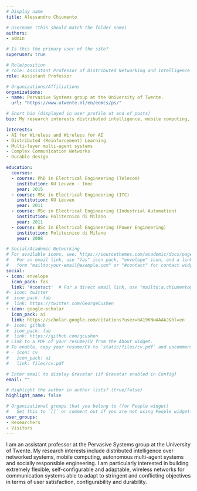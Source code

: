 ```yaml
---
# Display name
title: Alessandro Chiumento

# Username (this should match the folder name)
authors:
- admin

# Is this the primary user of the site?
superuser: true

# Role/position
# role: Assistant Professor of Distributed Networking and Intelligence
role: Assistant Professor

# Organizations/Affiliations
organizations:
- name: Pervasive Systems group at the University of Twente.
  url: "https://www.utwente.nl/en/eemcs/ps/"

# Short bio (displayed in user profile at end of posts)
bio: My research interests distributed intelligence, mobile computing, autonomous multi-agent systems and socially responsible engineering.

interests:
- AI for Wireless and Wireless for AI
- Distributed (Reinforcement) Learning
- Multi-layer multi-agent systems
- Complex Communication Networks
- Durable design

education:
  courses:
  - course: PhD in Electrical Engineering (Telecom)
    institution: KU Leuven - Imec
    year: 2015
  - course: MSc in Electrical Engineering (ITC)
    institution: KU Leuven 
    year: 2011
  - course: MSc in Electrical Engineering (Industrial Automation)
    institution: Politecnico di Milano 
    year: 2011
  - course: BSc in Electrical Engineering (Power Engineering)
    institution: Politecnico di Milano
    year: 2008

# Social/Academic Networking
# For available icons, see: https://sourcethemes.com/academic/docs/page-builder/#icons
#   For an email link, use "fas" icon pack, "envelope" icon, and a link in the
#   form "mailto:your-email@example.com" or "#contact" for contact widget.
social:
- icon: envelope
  icon_pack: fas
  link: '#contact'  # For a direct email link, use "mailto:a.chiumento@utwente.nl".
#- icon: twitter
#  icon_pack: fab
#  link: https://twitter.com/GeorgeCushen
- icon: google-scholar
  icon_pack: ai
  link: https://scholar.google.com/citations?user=hA19KNwAAAAJ&hl=en
#- icon: github
#  icon_pack: fab
#  link: https://github.com/gcushen
# Link to a PDF of your resume/CV from the About widget.
# To enable, copy your resume/CV to `static/files/cv.pdf` and uncomment the lines below.
# - icon: cv
#   icon_pack: ai
#   link: files/cv.pdf

# Enter email to display Gravatar (if Gravatar enabled in Config)
email: ""

# Highlight the author in author lists? (true/false)
highlight_name: false

# Organizational groups that you belong to (for People widget)
#   Set this to `[]` or comment out if you are not using People widget.
user_groups:
- Researchers
- Visitors
---
```


I am an assistant professor at the Pervasive Systems group at the University of Twente. My research interests include distributed intelligence over networked systems, mobile computing, autonomous multi-agent systems and socially responsible engineering. I am particularly interested in building extremely flexible, self-configurable and adaptable, wireless networks for communication systems able to adapt to stringent and conflicting objectives in terms of user satisfaction, configurability and durability.
